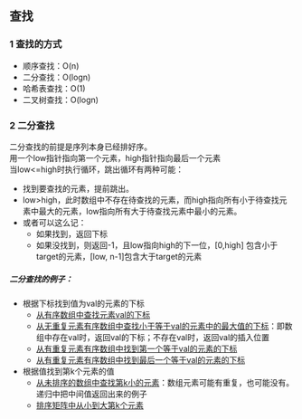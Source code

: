 ## 查找
### 1 查找的方式
 - 顺序查找：O(n)
 - 二分查找：O(logn)
 - 哈希表查找：O(1)
 - 二叉树查找：O(logn)


### 2 二分查找
二分查找的前提是序列本身已经排好序。<br />用一个low指针指向第一个元素，high指针指向最后一个元素<br />当low<=high时执行循环，跳出循环有两种可能：<br />
- 找到要查找的元素，提前跳出。
- low>high，此时数组中不存在待查找的元素，而high指向所有小于待查找元素中最大的元素，low指向所有大于待查找元素中最小的元素。    
- 或者可以这么记：
   - 如果找到，返回下标
   - 如果没找到，则返回-1，且low指向high的下一位，[0,high] 包含小于target的元素，[low, n-1]包含大于target的元素

##### 二分查找的例子：
 - 根据下标找到值为val的元素的下标<br />
   - [从有序数组中查找元素val的下标](binarySearch.cpp)
   - [从无重复元素有序数组中查找小于等于val的元素中的最大值的下标](searchInsert.cpp)：即数组中存在val时，返回val的下标；不存在val时，返回val的插入位置
   - [从有重复元素有序数组中找到第一个等于val的元素的下标](searchRange.cpp#L19)
   - [从有重复元素有序数组中找到最后一个等于val的元素的下标](searchRange.cpp#L42)
 - 根据值找到第k个元素的值<br />
   - [从未排序的数组中查找第k小的元素](kthSmallestOfArray.cpp)：数组元素可能有重复，也可能没有。递归中把中间值返回出来的例子
   - [排序矩阵中从小到大第k个元素](kthSmallestOfMatrix.cpp)
